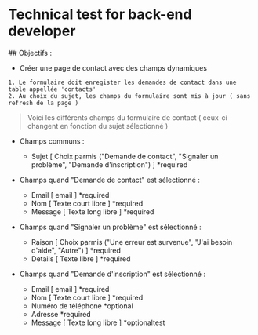 # Technical test for back-end developer

## Objectifs :
- Créer une page de contact avec des champs dynamiques
```
1. Le formulaire doit enregister les demandes de contact dans une table appellée 'contacts'
2. Au choix du sujet, les champs du formulaire sont mis à jour ( sans refresh de la page )
```

> Voici les différents champs du formulaire de contact ( ceux-ci changent en fonction du sujet sélectionné )
- Champs communs :
    - Sujet [ Choix parmis ("Demande de contact", "Signaler un problème", "Demande d'inscription") ] *required
    
- Champs quand "Demande de contact" est sélectionné :
    - Email [ email ] *required
    - Nom [ Texte court libre ] *required
    - Message [ Texte long libre ] *required
    
- Champs quand "Signaler un problème" est sélectionné :
    - Raison [ Choix parmis ("Une erreur est survenue", "J'ai besoin d'aide", "Autre") ] *required
    - Details [ Texte libre ] *required
    
- Champs quand "Demande d'inscription" est sélectionné :
    - Email [ email ] *required
    - Nom [ Texte court libre ] *required
    - Numéro de téléphone *optional
    - Adresse *required
    - Message [ Texte long libre ] *optionaltest